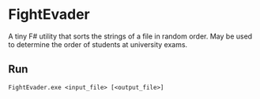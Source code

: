 # FightEvader
A tiny F# utility that sorts the strings of a file in random order. May be used to determine the order of students at university exams.

## Run
    FightEvader.exe <input_file> [<output_file>]
